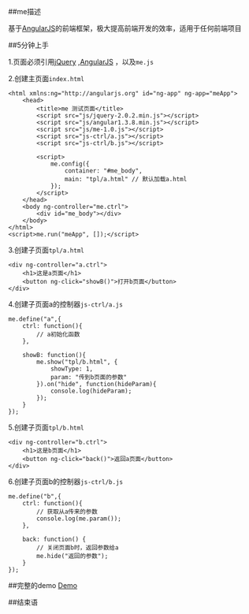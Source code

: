 ##me描述

基于[AngularJS](https://angularjs.org/)的前端框架，极大提高前端开发的效率，适用于任何前端项目

##5分钟上手

1.页面必须引用[jQuery](http://jquery.com/) ,[AngularJS](https://angularjs.org/) ，以及`me.js`

2.创建主页面`index.html`

    <html xmlns:ng="http://angularjs.org" id="ng-app" ng-app="meApp">
		<head>
			<title>me 测试页面</title>
			<script src="js/jquery-2.0.2.min.js"></script>
			<script src="js/angular1.3.8.min.js"></script>
			<script src="js/me-1.0.js"></script>
			<script src="js-ctrl/a.js"></script>
			<script src="js-ctrl/b.js"></script>

			<script>
				me.config({
					container: "#me_body",
					main: "tpl/a.html" // 默认加载a.html
				});
			</script>
		</head>
		<body ng-controller="me.ctrl">
			<div id="me_body"></div>
		</body>
	</html>
	<script>me.run("meApp", []);</script>

3.创建子页面`tpl/a.html`

	<div ng-controller="a.ctrl">
		<h1>这是a页面</h1>
		<button ng-click="showB()">打开b页面</button>
	</div>

4.创建子页面a的控制器`js-ctrl/a.js`

	me.define("a",{
		ctrl: function(){
			// a初始化函数
		},

		showB: function(){
			me.show("tpl/b.html", {
				showType: 1,
				param: "传到b页面的参数"
			}).on("hide", function(hideParam){
				console.log(hideParam);
			});
		}
	});

5.创建子页面`tpl/b.html`

	<div ng-controller="b.ctrl">
		<h1>这是b页面</h1>
		<button ng-click="back()">返回a页面</button>
	</div>

6.创建子页面b的控制器`js-ctrl/b.js`

	me.define("b",{
		ctrl: function(){
			// 获取从a传来的参数
			console.log(me.param());
		},

		back: function() {
			// 关闭页面b时，返回参数给a
			me.hide("返回的参数");
		}
	});

##完整的demo
[Demo](http://www.openej.com/demo/me/index.html)

	
##结束语

